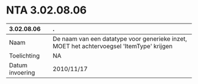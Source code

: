 # NTA 3.02.08.06

 3.02.08.06 | . 
 :--- | :--- 
 Naam | De naam van een datatype voor generieke inzet, MOET het achtervoegsel 'ItemType' krijgen 
 Toelichting | NA 
 Datum invoering | 2010/11/17 
